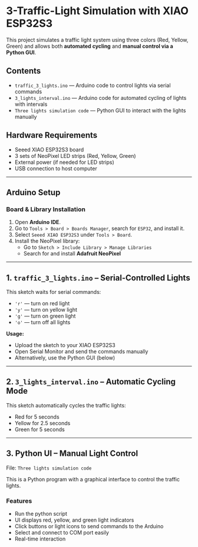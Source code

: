 # 3-Traffic-Light Simulation with XIAO ESP32S3

This project simulates a traffic light system using three colors (Red, Yellow, Green) and allows both **automated cycling** and **manual control via a Python GUI**.

## Contents

- `traffic_3_lights.ino` — Arduino code to control lights via serial commands
- `3_lights_interval.ino` — Arduino code for automated cycling of lights with intervals
- `Three lights simulation code` — Python GUI to interact with the lights manually

## Hardware Requirements

- Seeed XIAO ESP32S3 board
- 3 sets of NeoPixel LED strips (Red, Yellow, Green)
- External power (if needed for LED strips)
- USB connection to host computer

---

## Arduino Setup

### Board & Library Installation

1. Open **Arduino IDE**.
2. Go to `Tools > Board > Boards Manager`, search for `ESP32`, and install it.
3. Select `Seeed XIAO ESP32S3` under `Tools > Board`.
4. Install the NeoPixel library:
   - Go to `Sketch > Include Library > Manage Libraries`
   - Search for and install **Adafruit NeoPixel**

---

## 1. `traffic_3_lights.ino` – Serial-Controlled Lights

This sketch waits for serial commands:
- `'r'` — turn on red light
- `'y'` — turn on yellow light
- `'g'` — turn on green light
- `'o'` — turn off all lights

**Usage:**
- Upload the sketch to your XIAO ESP32S3
- Open Serial Monitor and send the commands manually
- Alternatively, use the Python GUI (below)

---

## 2. `3_lights_interval.ino` – Automatic Cycling Mode

This sketch automatically cycles the traffic lights:
- Red for 5 seconds
- Yellow for 2.5 seconds
- Green for 5 seconds

---

## 3. Python UI – Manual Light Control

File: `Three lights simulation code`

This is a Python program with a graphical interface to control the traffic lights.

### Features

- Run the python script
- UI displays red, yellow, and green light indicators
- Click buttons or light icons to send commands to the Arduino
- Select and connect to COM port easily
- Real-time interaction